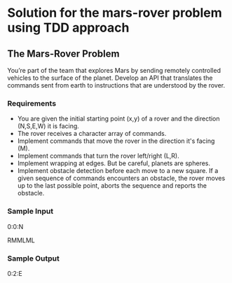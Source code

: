 # Solution for the mars-rover problem using TDD approach

## The Mars-Rover Problem

You’re part of the team that explores Mars by sending remotely controlled vehicles to the surface of the planet. Develop an API that translates the commands sent from earth to instructions that are understood by the rover.

### Requirements

 - You are given the initial starting point (x,y) of a rover and the direction (N,S,E,W) it is facing.
 - The rover receives a character array of commands.
 - Implement commands that move the rover in the direction it's facing (M).
 - Implement commands that turn the rover left/right (L,R).
 - Implement wrapping at edges. But be careful, planets are spheres.
 - Implement obstacle detection before each move to a new square. If a given sequence of commands encounters an obstacle, the rover moves up to the last possible point, aborts the sequence and reports the obstacle.

### Sample Input
0:0:N

RMMLML

### Sample Output
0:2:E
